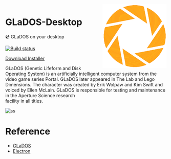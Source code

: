 <img src='https://github.com/GloomyGhost-MosquitoSeal/GLaDOS-Desktop/blob/master/src/images/logo.png?raw=true' align="right" width=200>

# GLaDOS-Desktop
💿 GLaDOS on your desktop 

[![Build status](https://ci.appveyor.com/api/projects/status/uo2mbwpa5pigp4x8?svg=true)](https://ci.appveyor.com/project/GloomyGhost-MosquitoCoil/glados-desktop)

[Download Installer](https://github.com/GloomyGhost-MosquitoSeal/GLaDOS-Desktop/releases)

GLaDOS (Genetic Lifeform and Disk Operating System) is an artificially intelligent computer system from the video game series Portal. GLaDOS later appeared in The Lab and Lego Dimensions. The character was created by Erik Wolpaw and Kim Swift and voiced by Ellen McLain. GLaDOS is responsible for testing and maintenance in the Aperture Science research<br/> facility in all titles. 

![ss](https://user-images.githubusercontent.com/12003087/58419002-f938ce00-80bb-11e9-8d76-b46c1bf67da6.png)


# Reference

- [GLaDOS](https://github.com/Lutron/GLaDOS)
- [Electron](https://electronjs.org/)
